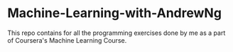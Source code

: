 # Machine-Learning-with-AndrewNg
This repo contains for all the programming exercises done by me as a part of Coursera's Machine Learning Course.
